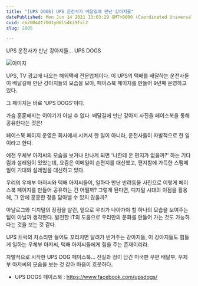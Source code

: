 ```yaml
---
title: "[UPS DOGS] UPS 운전사가 배달길에 만난 강아지들"
datePublished: Mon Jun 14 2021 13:03:29 GMT+0000 (Coordinated Universal Time)
cuid: cm7004dt7001y08l54ki9fxl2
slug: 2005

---
```



UPS 운전사가 만난 강아지들... UPS DOGS

![이미지](https://cdn.hashnode.com/res/hashnode/image/upload/v1739249289823/e4dd3e9e-25b2-4174-9d11-6b51fea62130.jpeg)

UPS, TV 광고에 나오는 해외택배 전문업체이다. 이 UPS의 택배를 배달하는 운전사들이 배달길에 만난 강아지들의 모습을 모아, 페이스북 페이지를 만들어 9년째 운영하고 있다.

그 페이지는 바로 'UPS DOGS'이다.

가슴 훈훈해지는 이야기가 아닐 수 없다. 배달길에 만난 강아지 사진을 페이스북을 통해 공유한다는 것은!

페이스북 페이지 운영은 회사에서 시켜서 한 일이 아니라, 운전사들이 자발적으로 한 일이라고 한다.

예전 우체부 아저씨의 모습을 보거나 만나게 되면 '나한테 온 편지가 없을까?' 하는 기다림과 설레임이 있었는데, 요즘은 이메일이 손편지를 대신했고, 편지함에 가득한 스팸메일이 기대와 설레임을 대신하고 있다.

우리의 우체부 아저씨와 택배 아저씨들이, 일하다 만난 반려동물 사진으로 이렇게 페이스북 페이지를 만들어 공유하는 건 어떨까? 그렇게 된다면, 디지털 시대의 이점을 활용해, 그 안에 훈훈한 정을 담아낼 수 있지 않을까?

아날로그와 디지털의 장점을 살린, 앞으로 우리가 나아가야 할 하나의 모습을 보여주는 팁이 아닐까 생각한다. 발전한 IT의 도움으로 우리만의 문화를 만들어 가는 것도 가능하다는 것을 보는 것 같다.

UPS 트럭의 차소리만 들어도 꼬리치면 달려가 반겨주는 강아지들, 이 강아지들도 힘들게 일하는 우체부 아저씨, 택배 아저씨들에게 힘을 주는 존재이리라.

자발적으로 시작한 UPS DOG 페이스북... 진실과 정이 담긴 미국판 우편 배달부, 우체부 아저씨의 모습을 보는 것 같아 마음이 흐뭇하다.

- UPS DOGS 페이스북 : https://www.facebook.com/upsdogs/
